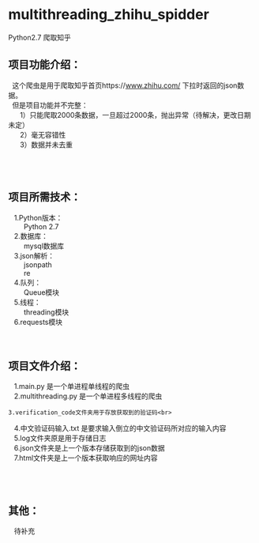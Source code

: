 # multithreading_zhihu_spidder
Python2.7 爬取知乎

项目功能介绍：
---------
   这个爬虫是用于爬取知乎首页https://www.zhihu.com/ 下拉时返回的json数据。<br>
   但是项目功能并不完整：<br>
       1）只能爬取2000条数据，一旦超过2000条，抛出异常（待解决，更改日期未定）<br>
       2）毫无容错性<br>
       3）数据并未去重<br>
<br><br><br>

项目所需技术：
---------
    1.Python版本：<br>
         Python 2.7<br>
    2.数据库：<br>
         mysql数据库<br>
    3.json解析：<br>
         jsonpath<br>
         re<br>
    4.队列：<br>
         Queue模块<br>
    5.线程：<br>
         threading模块<br>
    6.requests模块
<br><br><br>

项目文件介绍：
---------
    1.main.py 是一个单进程单线程的爬虫<br>
    2.multithreading.py 是一个单进程多线程的爬虫<br>
    
    3.verification_code文件夹用于存放获取到的验证码<br>
    4.中文验证码输入.txt 是要求输入倒立的中文验证码所对应的输入内容<br>
    5.log文件夹原是用于存储日志<br>
    6.json文件夹是上一个版本存储获取到的json数据<br>
    7.html文件夹是上一个版本获取响应的网址内容<br>
<br><br><br>

其他：
---------
    待补充
